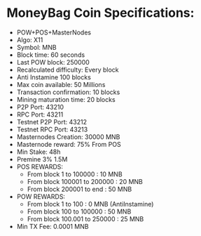 # MoneyBag Coin Specifications:
- POW+POS+MasterNodes
- Algo: X11
- Symbol: MNB
- Block time: 60 seconds
- Last POW block: 250000
- Recalculated difficulty: Every block
- Anti Instamine 100 blocks
- Max coin available: 50 Millions
- Transaction confirmation: 10 blocks
- Mining maturation time: 20 blocks
- P2P Port: 43210
- RPC Port: 43211
- Testnet P2P Port: 43212
- Testnet RPC Port: 43213
- Masternodes Creation: 30000 MNB
- Masternode reward: 75% From POS
- Min Stake: 48h
- Premine 3% 1.5M
- POS REWARDS:
    - From block 1 to  100000 : 10 MNB
    - From block 100001 to 200000 : 20 MNB
    - From block 200001 to end : 50 MNB
- POW REWARDS:
    - From block 1 to  100 : 0 MNB (AntiInstamine)
    - From block 100 to  100000 : 50 MNB
    - From block 100.001 to 250000 : 25 MNB
- Min TX Fee: 0.0001 MNB
